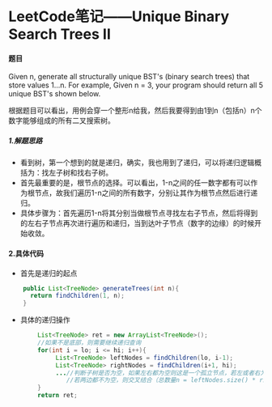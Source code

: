 # LeetCode笔记——Unique Binary Search Trees II

#### 题目

Given n, generate all structurally unique BST's (binary search trees) that store values 1...n.
For example,
Given n = 3, your program should return all 5 unique BST's shown below. 

根据题目可以看出，用例会穿一个整形n给我，然后我要得到由1到n（包括n）n个数字能够组成的所有二叉搜索树。

##### 1.解题思路
* 看到树，第一个想到的就是递归，确实，我也用到了递归，可以将递归逻辑概括为：找左子树和找右子树。
* 首先最重要的是，根节点的选择。可以看出，1-n之间的任一数字都有可以作为根节点，故我们遍历1-n之间的所有数字，分别让其作为根节点然后进行递归。
* 具体步骤为：首先遍历1-n将其分别当做根节点寻找左右子节点，然后将得到的左右子节点再次进行遍历和递归，当到达叶子节点（数字的边缘）的时候开始收敛。

#### 2.具体代码
* 首先是递归的起点  
```java
    public List<TreeNode> generateTrees(int n){
      return findChildren(1, n);
    }
```
* 具体的递归操作
```java
    	List<TreeNode> ret = new ArrayList<TreeNode>();
 		//如果不是底部，则需要继续递归查询
		for(int i = lo; i <= hi; i++){
			 List<TreeNode> leftNodes = findChildren(lo, i-1);
			 List<TreeNode> rightNodes = findChildren(i+1, hi);
			 ...//判断子树是否为空，如果左右都为空则这是一个孤立节点，若左或者右为空则将其中不为空一边的节点的依次加到i节点的相应子树
			    //若两边都不为空，则交叉结合（总数量n = leftNodes.size() * rightNodes.size()）
		}
		return ret;
```
